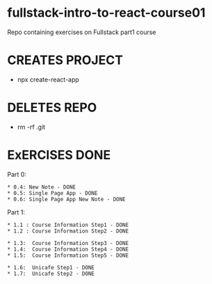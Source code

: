 # fullstack-intro-to-react-course01
Repo containing exercises on Fullstack part1 course 


# CREATES PROJECT
- npx create-react-app <project-title>

# DELETES REPO 
- rm -rf .git


# ExERCISES DONE

Part 0:

    * 0.4: New Note - DONE
    * 0.5: Single Page App - DONE
    * 0.6: Single Page App New Note - DONE

Part 1: 

    * 1.1 : Course Information Step1 - DONE
    * 1.2 : Course Information Step2 - DONE

    * 1.3:  Course Information Step3 - DONE
    * 1.4:  Course Information Step4 - DONE
    * 1.5:  Course Information Step5 - DONE

    * 1.6:  Unicafe Step1 - DONE
    * 1.7:  Unicafe Step2 - DONE

